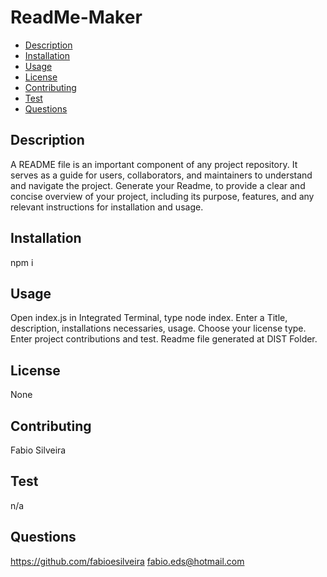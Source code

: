 
# ReadMe-Maker

* [Description](#description)
* [Installation](#installation)
* [Usage](#usage)
* [License](#license)
* [Contributing](#contributing)
* [Test](#test)
* [Questions](#questions)

## Description
A README file is an important component of any project repository. It serves as a guide for users, collaborators, and maintainers to understand and navigate the project. Generate your Readme,  to provide a clear and concise overview of your project, including its purpose, features, and any relevant instructions for installation and usage.

## Installation
npm i

## Usage
Open index.js in Integrated Terminal, type node index. Enter a Title, description, installations necessaries, usage. Choose your license type. Enter project contributions and test. Readme file generated at DIST Folder.

## License
None

## Contributing
Fabio Silveira

## Test
n/a

## Questions
https://github.com/fabioesilveira
fabio.eds@hotmail.com

        